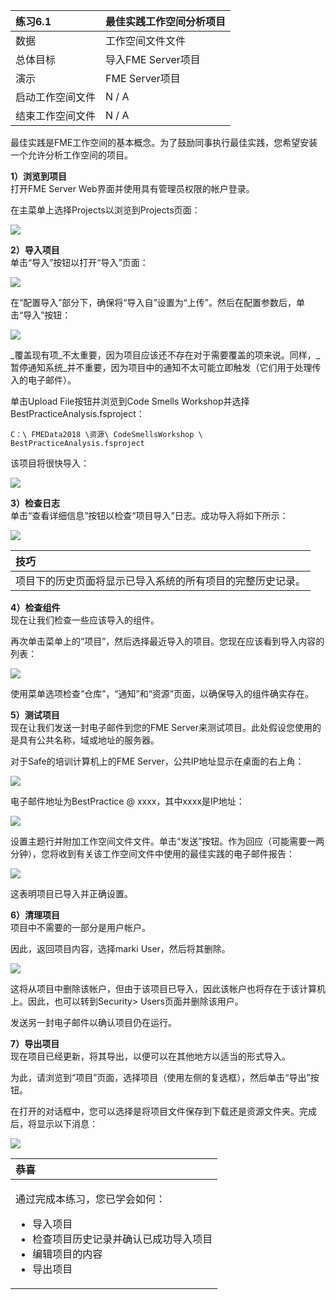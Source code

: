 |  练习6.1 |  最佳实践工作空间分析项目 |
| :--- | :--- |
| 数据 | 工作空间文件文件 |
| 总体目标 | 导入FME Server项目 |
| 演示 | FME Server项目 |
| 启动工作空间文件 | N / A |
| 结束工作空间文件 | N / A |

最佳实践是FME工作空间的基本概念。为了鼓励同事执行最佳实践，您希望安装一个允许分析工作空间的项目。

  
**1）浏览到项目**  
打开FME Server Web界面并使用具有管理员权限的帐户登录。

在主菜单上选择Projects以浏览到Projects页面：

[![](../.gitbook/assets/img6.200.ex1.projectsmenu.png)](https://github.com/xuhengxx/FMETraining-1/tree/f1cdae5373cf9425ee2d148732792713c9043d44/ServerAuthoring6AdvancedWorkflows/Images/Img6.200.Ex1.ProjectsMenu.png)

  
**2）导入项目**  
单击“导入”按钮以打开“导入”页面：

[![](../.gitbook/assets/img6.201.ex1.importbutton.png)](https://github.com/xuhengxx/FMETraining-1/tree/f1cdae5373cf9425ee2d148732792713c9043d44/ServerAuthoring6AdvancedWorkflows/Images/Img6.201.Ex1.ImportButton.png)

在“配置导入”部分下，确保将“导入自”设置为“上传”。然后在配置参数后，单击“导入”按钮：

[![](../.gitbook/assets/img6.202.ex1.importconfig.png)](https://github.com/xuhengxx/FMETraining-1/tree/f1cdae5373cf9425ee2d148732792713c9043d44/ServerAuthoring6AdvancedWorkflows/Images/Img6.202.Ex1.ImportConfig.png)

_覆盖现有项_不太重要，因为项目应该还不存在对于需要覆盖的项来说。同样，_暂停通知系统_并不重要，因为项目中的通知不太可能立即触发（它们用于处理传入的电子邮件）。

单击Upload File按钮并浏览到Code Smells Workshop并选择BestPracticeAnalysis.fsproject：

```text
C：\ FMEData2018 \资源\ CodeSmellsWorkshop \ BestPracticeAnalysis.fsproject
```

该项目将很快导入：

[![](../.gitbook/assets/img6.203.ex1.importcomplete.png)](https://github.com/xuhengxx/FMETraining-1/tree/f1cdae5373cf9425ee2d148732792713c9043d44/ServerAuthoring6AdvancedWorkflows/Images/Img6.203.Ex1.ImportComplete.png)

  
**3）检查日志**  
单击“查看详细信息”按钮以检查“项目导入”日志。成功导入将如下所示：

[![](../.gitbook/assets/img6.204.ex1.importsummary.png)](https://github.com/xuhengxx/FMETraining-1/tree/f1cdae5373cf9425ee2d148732792713c9043d44/ServerAuthoring6AdvancedWorkflows/Images/Img6.204.Ex1.ImportSummary.png)

|  技巧 |
| :--- |
|  项目下的历史页面将显示已导入系统的所有项目的完整历史记录。 |

  
**4）检查组件**  
现在让我们检查一些应该导入的组件。

再次单击菜单上的“项目”，然后选择最近导入的项目。您现在应该看到导入内容的列表：

[![](../.gitbook/assets/img6.205.ex1.projectcontents.png)](https://github.com/xuhengxx/FMETraining-1/tree/f1cdae5373cf9425ee2d148732792713c9043d44/ServerAuthoring6AdvancedWorkflows/Images/Img6.205.Ex1.ProjectContents.png)

使用菜单选项检查“仓库”，“通知”和“资源”页面，以确保导入的组件确实存在。

  
**5）测试项目**  
现在让我们发送一封电子邮件到您的FME Server来测试项目。此处假设您使用的是具有公共名称，域或地址的服务器。

对于Safe的培训计算机上的FME Server，公共IP地址显示在桌面的右上角：

[![](../.gitbook/assets/img6.206.ex1.serveripaddress.png)](https://github.com/xuhengxx/FMETraining-1/tree/f1cdae5373cf9425ee2d148732792713c9043d44/ServerAuthoring6AdvancedWorkflows/Images/Img6.206.Ex1.ServerIPAddress.png)

电子邮件地址为BestPractice @ xxxx，其中xxxx是IP地址：

[![](../.gitbook/assets/img6.207.ex1.emailtest.png)](https://github.com/xuhengxx/FMETraining-1/tree/f1cdae5373cf9425ee2d148732792713c9043d44/ServerAuthoring6AdvancedWorkflows/Images/Img6.207.Ex1.EmailTest.png)

设置主题行并附加工作空间文件文件。单击“发送”按钮。作为回应（可能需要一两分钟），您将收到有关该工作空间文件中使用的最佳实践的电子邮件报告：

[![](../.gitbook/assets/img6.208.ex1.bpreport.png)](https://github.com/xuhengxx/FMETraining-1/tree/f1cdae5373cf9425ee2d148732792713c9043d44/ServerAuthoring6AdvancedWorkflows/Images/Img6.208.Ex1.BPReport.png)

这表明项目已导入并正确设置。

  
**6）清理项目**  
项目中不需要的一部分是用户帐户。

因此，返回项目内容，选择marki User，然后将其删除。

[![](../.gitbook/assets/img6.209.ex1.removeaccount.png)](https://github.com/xuhengxx/FMETraining-1/tree/f1cdae5373cf9425ee2d148732792713c9043d44/ServerAuthoring6AdvancedWorkflows/Images/Img6.209.Ex1.RemoveAccount.png)

这将从项目中删除该帐户，但由于该项目已导入，因此该帐户也将存在于该计算机上。因此，也可以转到Security&gt; Users页面并删除该用户。

发送另一封电子邮件以确认项目仍在运行。

  
**7）导出项目**  
现在项目已经更新，将其导出，以便可以在其他地方以适当的形式导入。

为此，请浏览到“项目”页面，选择项目（使用左侧的复选框），然后单击“导出”按钮。

在打开的对话框中，您可以选择是将项目文件保存到下载还是资源文件夹。完成后，将显示以下消息：

[![](../.gitbook/assets/img6.210.ex1.projectexported.png)](https://github.com/xuhengxx/FMETraining-1/tree/f1cdae5373cf9425ee2d148732792713c9043d44/ServerAuthoring6AdvancedWorkflows/Images/Img6.210.Ex1.ProjectExported.png)

<table>
  <thead>
    <tr>
      <th style="text-align:left">恭喜</th>
    </tr>
  </thead>
  <tbody>
    <tr>
      <td style="text-align:left">
        <p>通过完成本练习，您已学会如何：
          <br />
        </p>
        <ul>
          <li>导入项目</li>
          <li>检查项目历史记录并确认已成功导入项目</li>
          <li>编辑项目的内容</li>
          <li>导出项目</li>
        </ul>
      </td>
    </tr>
  </tbody>
</table>
